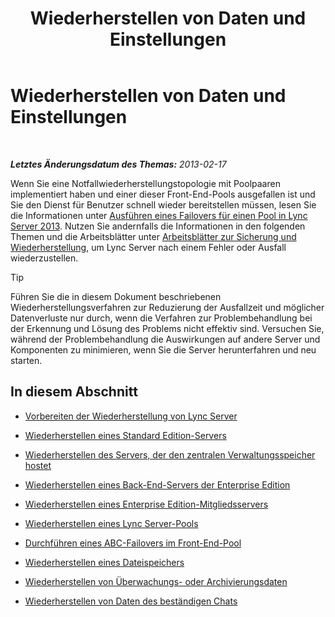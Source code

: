﻿---
title: Wiederherstellen von Daten und Einstellungen
TOCTitle: Wiederherstellen von Daten und Einstellungen
ms:assetid: b07f5dd7-7bed-4819-8cb5-617f5acd478e
ms:mtpsurl: https://technet.microsoft.com/de-de/library/Hh202185(v=OCS.15)
ms:contentKeyID: 52056414
ms.date: 05/19/2016
mtps_version: v=OCS.15
ms.translationtype: HT
---

# Wiederherstellen von Daten und Einstellungen

 

_**Letztes Änderungsdatum des Themas:** 2013-02-17_

Wenn Sie eine Notfallwiederherstellungstopologie mit Poolpaaren implementiert haben und einer dieser Front-End-Pools ausgefallen ist und Sie den Dienst für Benutzer schnell wieder bereitstellen müssen, lesen Sie die Informationen unter [Ausführen eines Failovers für einen Pool in Lync Server 2013](lync-server-2013-failing-over-a-pool.md). Nutzen Sie andernfalls die Informationen in den folgenden Themen und die Arbeitsblätter unter [Arbeitsblätter zur Sicherung und Wiederherstellung](lync-server-2013-backup-and-restoration-worksheets.md), um Lync Server nach einem Fehler oder Ausfall wiederzustellen.


> [!TIP]
> Führen Sie die in diesem Dokument beschriebenen Wiederherstellungsverfahren zur Reduzierung der Ausfallzeit und möglicher Datenverluste nur durch, wenn die Verfahren zur Problembehandlung bei der Erkennung und Lösung des Problems nicht effektiv sind. Versuchen Sie, während der Problembehandlung die Auswirkungen auf andere Server und Komponenten zu minimieren, wenn Sie die Server herunterfahren und neu starten.



## In diesem Abschnitt

  - [Vorbereiten der Wiederherstellung von Lync Server](lync-server-2013-preparing-to-restore-lync-server.md)

  - [Wiederherstellen eines Standard Edition-Servers](lync-server-2013-restoring-a-standard-edition-server.md)

  - [Wiederherstellen des Servers, der den zentralen Verwaltungsspeicher hostet](lync-server-2013-restoring-the-server-hosting-the-central-management-store.md)

  - [Wiederherstellen eines Back-End-Servers der Enterprise Edition](lync-server-2013-restoring-an-enterprise-edition-back-end-server.md)

  - [Wiederherstellen eines Enterprise Edition-Mitgliedsservers](lync-server-2013-restoring-an-enterprise-edition-member-server.md)

  - [Wiederherstellen eines Lync Server-Pools](lync-server-2013-restoring-a-lync-server-pool.md)

  - [Durchführen eines ABC-Failovers im Front-End-Pool](lync-server-2013-performing-an-abc-front-end-pool-failover.md)

  - [Wiederherstellen eines Dateispeichers](lync-server-2013-restoring-a-file-store.md)

  - [Wiederherstellen von Überwachungs- oder Archivierungsdaten](lync-server-2013-restoring-monitoring-or-archiving-data.md)

  - [Wiederherstellen von Daten des beständigen Chats](lync-server-2013-restoring-persistent-chat-data.md)

